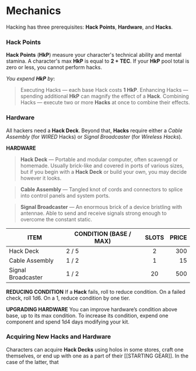 
# Mechanics

Hacking has three prerequisites: **Hack Points**, **Hardware**, and **Hacks**.

### Hack Points
**Hack Points** (**HkP**) measure your character's technical ability and mental stamina.
A character's max **HkP** is equal to **2 + TEC**. If your **HkP** pool total is zero or less, you cannot perform hacks.

*You expend **HkP** by*:
> Executing Hacks — each base Hack costs **1 HkP**.
> Enhancing Hacks — spending additional **HkP** can magnify the effect of a **Hack**.
> Combining Hacks — execute two or more **Hacks** at once to combine their effects. 

### Hardware
All hackers need a **Hack Deck**. Beyond that, **Hacks** require either a *Cable Assembly* (for *WIRED* Hacks) or  *Signal Broadcaster* (for *Wireless Hacks*).

**HARDWARE**
> **Hack Deck** — Portable and modular computer, often scavengd or homemade. Usually brick-like and covered in ports of various sizes, but if you begin with a **Hack Deck** or build your own, you may decide however it looks.

> **Cable Assembly** — Tangled knot of cords and connectors to splice into control panels and system ports.

> **Signal Broadcaster** — An enormous brick of a device bristling with antennae. Able to send and receive signals strong enough to overcome the constant static.

| **ITEM**           | **CONDITION (BASE / MAX)** | **SLOTS** | **PRICE** |
| ------------------ | -------------------------- | :-------: | --------: |
| Hack Deck          | 2 / 5                      |     2     |       300 |
| Cable Assembly     | 1 / 2                      |     1     |        15 |
| Signal Broadcaster | 1 / 2                      |    20     |       500 |

**REDUCING CONDITION**
If a **Hack** fails, roll to reduce condition. On a failed check, roll 1d6. On a 1, reduce condition by one tier.

**UPGRADING HARDWARE**
You can improve hardware’s condition above base, up to its max condition. To increase its condition, expend one component and spend 1d4 days modifying your kit.



### Acquiring New Hacks and Hardware
Characters can acquire **Hack Decks** using holos in some stores, craft one themselves, or end up with one as a part of their [[STARTING GEAR]]. In the case of the latter, that 



